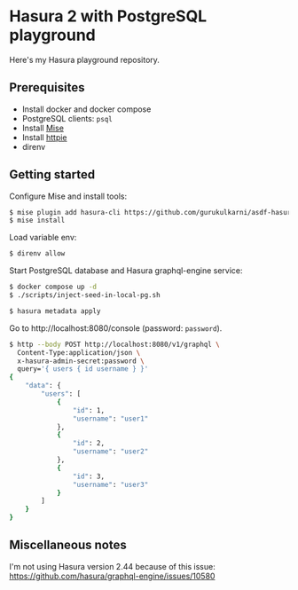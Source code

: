 # Hasura 2 with PostgreSQL playground

Here's my Hasura playground repository.

## Prerequisites

- Install docker and docker compose
- PostgreSQL clients: `psql`
- Install [Mise](https://mise.jdx.dev/)
- Install [httpie](https://httpie.io/docs/cli/installation)
- direnv

## Getting started

Configure Mise and install tools:

```sh
$ mise plugin add hasura-cli https://github.com/gurukulkarni/asdf-hasura.git
$ mise install
```

Load variable env:

```sh
$ direnv allow
```

Start PostgreSQL database and Hasura graphql-engine service:

```sh
$ docker compose up -d
$ ./scripts/inject-seed-in-local-pg.sh
```

```sh
$ hasura metadata apply
```

Go to http://localhost:8080/console (password: `password`).


```sh
$ http --body POST http://localhost:8080/v1/graphql \
  Content-Type:application/json \
  x-hasura-admin-secret:password \
  query='{ users { id username } }'
{
    "data": {
        "users": [
            {
                "id": 1,
                "username": "user1"
            },
            {
                "id": 2,
                "username": "user2"
            },
            {
                "id": 3,
                "username": "user3"
            }
        ]
    }
}
```


## Miscellaneous notes

I'm not using Hasura version 2.44 because of this issue: https://github.com/hasura/graphql-engine/issues/10580
